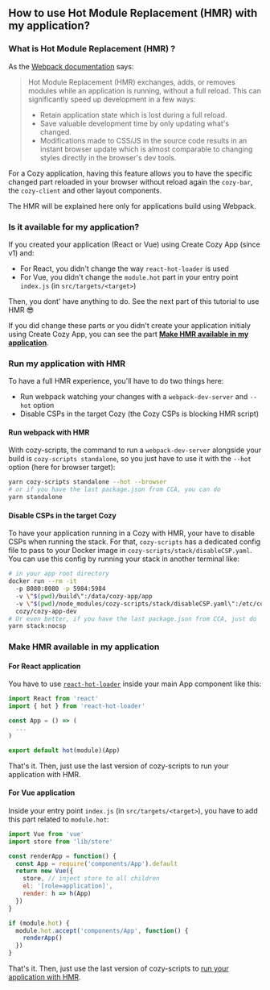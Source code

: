 ## How to use Hot Module Replacement (HMR) with my application?

### What is Hot Module Replacement (HMR) ?

As the [Webpack documentation](https://webpack.js.org/concepts/hot-module-replacement/) says:

> Hot Module Replacement (HMR) exchanges, adds, or removes modules while an application is running, without a full reload. This can significantly speed up development in a few ways:
> * Retain application state which is lost during a full reload.
> * Save valuable development time by only updating what's changed.
> * Modifications made to CSS/JS in the source code results in an instant browser update which is almost comparable to changing styles directly in the browser's dev tools.

For a Cozy application, having this feature allows you to have the specific changed part reloaded in your browser without reload again the `cozy-bar`, the `cozy-client` and other layout components.

The HMR will be explained here only for applications build using Webpack.

### Is it available for my application?

If you created your application (React or Vue) using Create Cozy App (since v1) and:

* For React, you didn't change the way `react-hot-loader` is used
* For Vue, you didn't change the `module.hot` part in your entry point `index.js` (in `src/targets/<target>`)

Then, you dont' have anything to do. See the next part of this tutorial to use HMR 😎

If you did change these parts or you didn't create your application initialy using Create Cozy App, you can see the part [__Make HMR available in my application__](#make-hmr-available-in-my-application).

### Run my application with HMR

To have a full HMR experience, you'll have to do two things here:

* Run webpack watching your changes with a `webpack-dev-server` and `--hot` option
* Disable CSPs in the target Cozy (the Cozy CSPs is blocking HMR script)

#### Run webpack with HMR

With cozy-scripts, the command to run a `webpack-dev-server` alongside your build is `cozy-scripts standalone`, so you just have to use it with the `--hot` option (here for browser target):

``` sh
yarn cozy-scripts standalone --hot --browser
# or if you have the last package.json from CCA, you can do
yarn standalone
```

#### Disable CSPs in the target Cozy

To have your application running in a Cozy with HMR, your have to disable CSPs when running the stack. For that, `cozy-scripts` has a dedicated config file to pass to your Docker image in `cozy-scripts/stack/disableCSP.yaml`.
You can use this config by running your stack in another terminal like:

```sh
# in your app root directory
docker run --rm -it
  -p 8080:8080 -p 5984:5984
  -v \"$(pwd)/build\":/data/cozy-app/app
  -v \"$(pwd)/node_modules/cozy-scripts/stack/disableCSP.yaml\":/etc/cozy/cozy.yaml
  cozy/cozy-app-dev
# Or even better, if you have the last package.json from CCA, just do
yarn stack:nocsp
```

### Make HMR available in my application

#### For React application

You have to use [`react-hot-loader`](https://github.com/gaearon/react-hot-loader) inside your main App component like this:

```js
import React from 'react'
import { hot } from 'react-hot-loader'

const App = () => (
  ...
)

export default hot(module)(App)
```

That's it. Then, just use the last version of cozy-scripts to run your application with HMR.

#### For Vue application

Inside your entry point `index.js` (in `src/targets/<target>`), you have to add this part related to `module.hot`:

```js
import Vue from 'vue'
import store from 'lib/store'

const renderApp = function() {
  const App = require('components/App').default
  return new Vue({
    store, // inject store to all children
    el: '[role=application]',
    render: h => h(App)
  })
}

if (module.hot) {
  module.hot.accept('components/App', function() {
    renderApp()
  })
}
```

That's it. Then, just use the last version of cozy-scripts to [run your application with HMR](#run-my-application-with-hmr).
